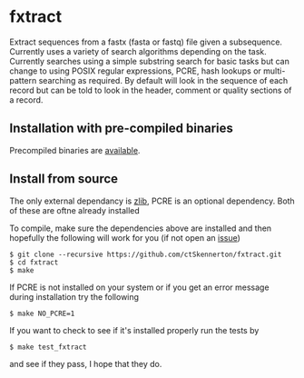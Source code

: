 fxtract
=======

Extract sequences from a fastx (fasta or fastq) file given a
subsequence. Currently uses a variety of search algorithms depending
on the task. Currently searches using a simple substring search for
basic tasks but can change to using POSIX regular expressions, PCRE,
hash lookups or multi-pattern searching as required. By default
will look in the sequence of each record but can be told to look
in the header, comment or quality sections of a record.

## Installation with pre-compiled binaries
Precompiled binaries are [available](https://github.com/ctSkennerton/fxtract/releases).

## Install from source
The only external dependancy is [zlib](http://www.zlib.net/), PCRE
is an optional dependency. Both of these are oftne already installed

To compile, make sure the dependencies above are installed and then
hopefully the following will work for you (if not open an
[issue](https://github.com/ctSkennerton/fxtract/issues))
```
$ git clone --recursive https://github.com/ctSkennerton/fxtract.git
$ cd fxtract
$ make
```
If PCRE is not installed on your system or if you get an error message during
installation try the following
```
$ make NO_PCRE=1
```
If you want to check to see if it's installed properly run the tests by
```
$ make test_fxtract
```
and see if they pass, I hope that they do.

